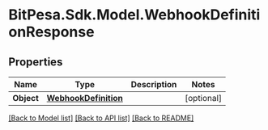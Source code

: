 
# BitPesa.Sdk.Model.WebhookDefinitionResponse

## Properties

Name | Type | Description | Notes
------------ | ------------- | ------------- | -------------
**Object** | [**WebhookDefinition**](WebhookDefinition.md) |  | [optional] 

[[Back to Model list]](../README.md#documentation-for-models)
[[Back to API list]](../README.md#documentation-for-api-endpoints)
[[Back to README]](../README.md)


